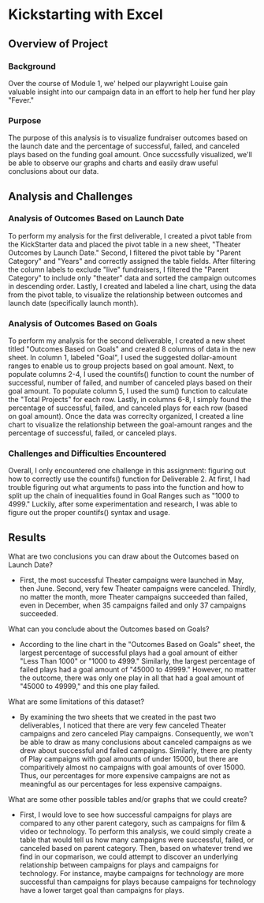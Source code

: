 # Kickstarting with Excel

## Overview of Project

### Background
Over the course of Module 1, we' helped our playwright Louise gain valuable insight into our campaign data in an effort to help her fund her play "Fever."

### Purpose
The purpose of this analysis is to visualize fundraiser outcomes based on the launch date and the percentage of successful, failed, and canceled plays based on the funding goal amount. Once succssfully visualized, we'll be able to observe our graphs and charts and easily draw useful conclusions about our data. 

## Analysis and Challenges

### Analysis of Outcomes Based on Launch Date
To perform my analysis for the first deliverable, I created a pivot table from the KickStarter data and placed the pivot table in a new sheet, "Theater Outcomes by Launch Date." Second, I filtered the pivot table by "Parent Category" and "Years" and correctly assigned the table fields. After filtering the column labels to exclude "live" fundraisers, I filtered the "Parent Category" to include only "theater" data and sorted the campaign outcomes in descending order. Lastly, I created and labeled a line chart, using the data from the pivot table, to visualize the relationship between outcomes and launch date (specifically launch month). 

### Analysis of Outcomes Based on Goals
To perform my analysis for the second deliverable, I created a new sheet titled "Outcomes Based on Goals" and created 8 columns of data in the new sheet. In column 1, labeled "Goal", I used the suggested dollar-amount ranges to enable us to group projects based on goal amount. Next, to populate columns 2-4, I used the countifs() function to count the number of successful, number of failed, and number of canceled plays based on their goal amount. To populate column 5, I used the sum() function to calculate the "Total Projects" for each row. Lastly, in columns 6-8, I simply found the percentage of successful, failed, and canceled plays for each row (based on goal amount). Once the data was correclty organized, I created a line chart to visualize the relationship between the goal-amount ranges and the percentage of successful, failed, or canceled plays. 

### Challenges and Difficulties Encountered
Overall, I only encountered one challenge in this assignment: figuring out how to correctly use the countifs() function for Deliverable 2. At first, I had trouble figuring out what arguments to pass into the function and how to split up the chain of inequalities found in Goal Ranges such as "1000 to 4999." Luckily, after some experimentation and research, I was able to figure out the proper countifs() syntax and usage.

## Results

What are two conclusions you can draw about the Outcomes based on Launch Date?
- First, the most successful Theater campaigns were launched in May, then June. Second, very few Theater campaigns were canceled. Thirdly, no matter the month, more Theater campaigns succeeded than failed, even in December, when 35 campaigns failed and only 37 campaigns succeeded.

What can you conclude about the Outcomes based on Goals?
- According to the line chart in the "Outcomes Based on Goals" sheet, the largest percentage of successful plays had a goal amount of either "Less Than 1000" or "1000 to 4999." Similarly, the largest percentage of failed plays had a goal amount of "45000 to 49999." However, no matter the outcome, there was only one play in all that had a goal amount of "45000 to 49999," and this one play failed. 


What are some limitations of this dataset?
- By examining the two sheets that we created in the past two deliverables, I noticed that there are very few canceled Theater campaigns and zero canceled Play campaigns. Consequently, we won't be able to draw as many conclusions about canceled campaigns as we drew about successful and failed campaigns. Similarly, there are plenty of Play campaigns with goal amounts of under 15000, but there are comparitively almost no campaigns with goal amounts of over 15000. Thus, our percentages for more expensive campaigns are not as meaningful as our percentages for less expensive campaigns. 


What are some other possible tables and/or graphs that we could create?
- First, I would love to see how successful campaigns for plays are compared to any other parent category, such as campaigns for film & video or technology. To perform this analysis, we could simply create a table that would tell us how many campaigns were successful, failed, or canceled based on parent category. Then, based on whatever trend we find in our copmarison, we could attempt to discover an underlying relationship between campaigns for plays and campaigns for technology. For instance, maybe campaigns for technology are more successful than campaigns for plays because campaigns for technology have a lower target goal than campaigns for plays. 
